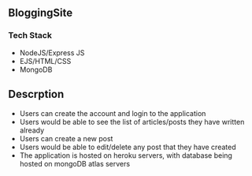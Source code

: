 ## BloggingSite

### Tech Stack
 -  NodeJS/Express JS
 -  EJS/HTML/CSS
 -  MongoDB
 
## Descrption 
- Users can create the account and login to the application
- Users would be able to see the list of articles/posts they have written already
- Users can create a new post
- Users would be able to edit/delete any post that they have created
- The application is hosted on heroku servers, with database being hosted on mongoDB atlas servers
